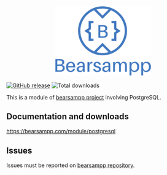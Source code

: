 <p align="center"><a href="https://bearsampp.com/contribute" target="_blank"><img width="250" src="img/Bearsampp-logo.svg"></a></p>

[![GitHub release](https://img.shields.io/github/release/bearsampp/module-postgresql.svg?style=flat-square)](https://github.com/bearsampp/module-postgresql/releases/latest)
![Total downloads](https://img.shields.io/github/downloads/bearsampp/module-postgresql/total.svg?style=flat-square)

This is a module of [bearsampp project](https://github.com/bearsampp/bearsampp) involving PostgreSQL.

## Documentation and downloads

https://bearsampp.com/module/postgresql

## Issues

Issues must be reported on [bearsampp repository](https://github.com/bearsampp/bearsampp/issues).
